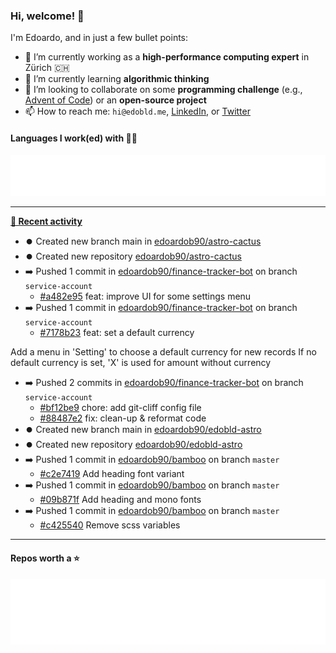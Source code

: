 ### Hi, welcome! 👋 

I'm Edoardo, and in just a few bullet points:

- 🔭 I’m currently working as a **high-performance computing expert** in Zürich 🇨🇭
- 🌱 I’m currently learning **algorithmic thinking**
- 👯 I’m looking to collaborate on some **programming challenge** (e.g., [Advent of Code](https://github.com/edoardob90/aoc2021)) or an **open-source project**
- 📫 How to reach me: `hi@edobld.me`, [LinkedIn](https://linkedin.com/in/edobld), or [Twitter](https://twitter.com/eadweard90)

#### Languages I work(ed) with 👨‍💻

<img src="https://github.com/edoardob90/edoardob90/blob/main/.cache/languages.svg">

---

**[📰 Recent activity](https://github.com/edoardob90)**
* ⏺️ Created new branch main in [edoardob90/astro-cactus](https://github.com/edoardob90/astro-cactus)
* ⏺️ Created new repository  [edoardob90/astro-cactus](https://github.com/edoardob90/astro-cactus)
* ➡️ Pushed 1 commit in [edoardob90/finance-tracker-bot](https://github.com/edoardob90/finance-tracker-bot) on branch `service-account`
  * [#a482e95](https://github.com/edoardob90/finance-tracker-bot/commit/a482e95) feat: improve UI for some settings menu
* ➡️ Pushed 1 commit in [edoardob90/finance-tracker-bot](https://github.com/edoardob90/finance-tracker-bot) on branch `service-account`
  * [#7178b23](https://github.com/edoardob90/finance-tracker-bot/commit/7178b23) feat: set a default currency

Add a menu in &#39;Setting&#39; to choose a default currency for new records
If no default currency is set, &#39;X&#39; is used for amount without currency
* ➡️ Pushed 2 commits in [edoardob90/finance-tracker-bot](https://github.com/edoardob90/finance-tracker-bot) on branch `service-account`
  * [#bf12be9](https://github.com/edoardob90/finance-tracker-bot/commit/bf12be9) chore: add git-cliff config file
  * [#88487e2](https://github.com/edoardob90/finance-tracker-bot/commit/88487e2) fix: clean-up &amp; reformat code
* ⏺️ Created new branch main in [edoardob90/edobld-astro](https://github.com/edoardob90/edobld-astro)
* ⏺️ Created new repository  [edoardob90/edobld-astro](https://github.com/edoardob90/edobld-astro)
* ➡️ Pushed 1 commit in [edoardob90/bamboo](https://github.com/edoardob90/bamboo) on branch `master`
  * [#c2e7419](https://github.com/edoardob90/bamboo/commit/c2e7419) Add heading font variant
* ➡️ Pushed 1 commit in [edoardob90/bamboo](https://github.com/edoardob90/bamboo) on branch `master`
  * [#09b871f](https://github.com/edoardob90/bamboo/commit/09b871f) Add heading and mono fonts
* ➡️ Pushed 1 commit in [edoardob90/bamboo](https://github.com/edoardob90/bamboo) on branch `master`
  * [#c425540](https://github.com/edoardob90/bamboo/commit/c425540) Remove scss variables


---

#### Repos worth a ⭐

<img src="https://github.com/edoardob90/edoardob90/blob/main/.cache/stars.svg">

<!--
- ⚡ Fun fact: ...
- 🤔 I’m looking for help with ...
- 💬 Ask me about ...
- 🌐 My webpage ...
-->
